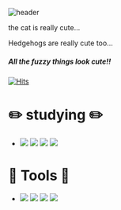 <!--
**CREE1116/CREE1116** is a ✨ _special_ ✨ repository because its `README.md` (this file) appears on your GitHub profile.

Here are some ideas to get you started:

- 🔭 I’m currently working on ...
- 🌱 I’m currently learning ...
- 👯 I’m looking to collaborate on ...
- 🤔 I’m looking for help with ...
- 💬 Ask me about ...
- 📫 How to reach me: ...
- 😄 Pronouns: ...
- ⚡ Fun fact: ...
-->
![header](https://capsule-render.vercel.app/api?type=transparent&color=000080&height=200&section=header&text=CREE's%20Github!&fontSize=90&fontColor=ffffff&animation=fadeIn)

the cat is really cute...

Hedgehogs are really cute too...

##### All the fuzzy things look cute!!


[![Hits](https://hits.seeyoufarm.com/api/count/incr/badge.svg?url=https%3A%2F%2Fgithub.com%2FCREE1116&count_bg=%2379C83D&title_bg=%23555555&icon=&icon_color=%23000000&title=%EB%B0%A9%EB%AC%B8%EC%9E%90%EC%88%98&edge_flat=true)](https://hits.seeyoufarm.com)

# :pencil2: studying :pencil2:
-  <img src="https://img.shields.io/badge/Java-FF7800?style=flat"/>  <img src="https://img.shields.io/badge/JavaScript-F7DF1E?style=flat&logo=JavaScript&logoColor=white"/>  <img src="https://img.shields.io/badge/Oracle-F80000?style=flat&logo=Oracle&logoColor=white"/>  <img src="https://img.shields.io/badge/React-61DAFB?style=flat&logo=React&logoColor=white"/>
        

# :hammer: Tools :hammer:

- <img src="https://img.shields.io/badge/Visual Studio Code-007ACC?style=flat&logo=Visual Studio Code&logoColor=white"/>  <img src="https://img.shields.io/badge/Eclipse IDE-C2255?style=flat&logo=Eclipse IDE&logoColor=white"/>  <img src="https://img.shields.io/badge/Sublime Text-FF9800?style=flat&logo=Sublime Text&logoColor=white"/>  <img src="https://img.shields.io/badge/IntelliJ IDEA-000000?style=flat&logo=IntelliJ IDEA&logoColor=white"/>
    

